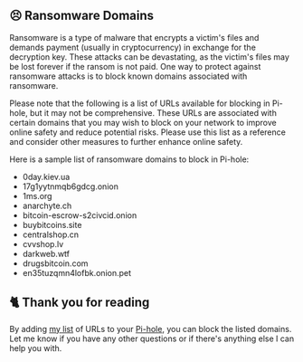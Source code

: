 ## 😣 Ransomware Domains
Ransomware is a type of malware that encrypts a victim's files and demands payment (usually in cryptocurrency) in exchange for the decryption key. These attacks can be devastating, as the victim's files may be lost forever if the ransom is not paid. One way to protect against ransomware attacks is to block known domains associated with ransomware.

Please note that the following is a list of URLs available for blocking in Pi-hole, but it may not be comprehensive. These URLs are associated with certain domains that you may wish to block on your network to improve online safety and reduce potential risks. Please use this list as a reference and consider other measures to further enhance online safety.

Here is a sample list of ransomware domains to block in Pi-hole:
- 0day.kiev.ua
- 17g1yytnmqb6gdcg.onion
- 1ms.org
- anarchyte.ch
- bitcoin-escrow-s2civcid.onion
- buybitcoins.site
- centralshop.cn
- cvvshop.lv
- darkweb.wtf
- drugsbitcoin.com
- en35tuzqmn4lofbk.onion.pet

## 🐈 Thank you for reading
By adding [my list](https://github.com/sefinek24/PiHole-Blocklist-Collection/blob/main/List.md) of URLs to your [Pi-hole](https://pi-hole.net), you can block the listed domains.
Let me know if you have any other questions or if there's anything else I can help you with.